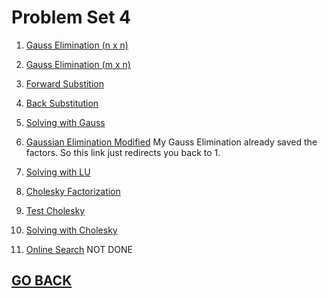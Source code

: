 # Problem Set 4

1. [Gauss Elimination (n x n)](https://github.com/Alekoll/Math4610/tree/master/Homework/Task_Set_4/Problem1)

1. [Gauss Elimination (m x n)](https://github.com/Alekoll/Math4610/tree/master/Homework/Task_Set_4/Problem2)

1. [Forward Substition](https://github.com/Alekoll/Math4610/tree/master/Homework/Task_Set_4/Problem3)

1. [Back Substitution](https://github.com/Alekoll/Math4610/tree/master/Homework/Task_Set_4/Problem4)

1. [Solving with Gauss](https://github.com/Alekoll/Math4610/tree/master/Homework/Task_Set_4/Problem5)

1. [Gaussian Elimination Modified](https://github.com/Alekoll/Math4610/tree/master/Homework/Task_Set_3/Problem6) My Gauss Elimination already saved the factors. So this link just redirects you back to 1.

1. [Solving with LU](https://github.com/Alekoll/Math4610/tree/master/Homework/Task_Set_4/Problem7)

1. [Cholesky Factorization](https://github.com/Alekoll/Math4610/tree/master/Homework/Task_Set_4/Problem3) 

1. [Test Cholesky](https://github.com/Alekoll/Math4610/tree/master/Homework/Task_Set_4/Problem9) 

1. [Solving with Cholesky](https://github.com/Alekoll/Math4610/tree/master/Homework/Task_Set_4/Problem10)

1. [Online Search](https://github.com/Alekoll/Math4610/tree/master/Homework/Task_Set_4/Problem11) NOT DONE

## [GO BACK](https://github.com/Alekoll/Math4610)
